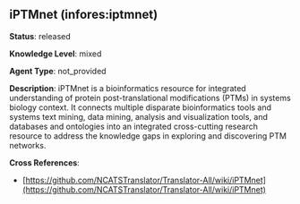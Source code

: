 [//]: # (DO NOT MANUALLY EDIT THIS FILE. IT IS GENERATED FROM A TEMPLATE.)

## iPTMnet (infores:iptmnet)

**Status**: released
  
**Knowledge Level**: mixed
  
**Agent Type**: not_provided

**Description**: iPTMnet is a bioinformatics resource for integrated understanding of protein post-translational modifications (PTMs) in systems biology context. It connects multiple disparate bioinformatics tools and systems text mining, data mining, analysis and visualization tools, and databases and ontologies into an integrated cross-cutting research resource to address the knowledge gaps in exploring and discovering PTM networks.

**Cross References**:

- [https://github.com/NCATSTranslator/Translator-All/wiki/iPTMnet](https://github.com/NCATSTranslator/Translator-All/wiki/iPTMnet)

